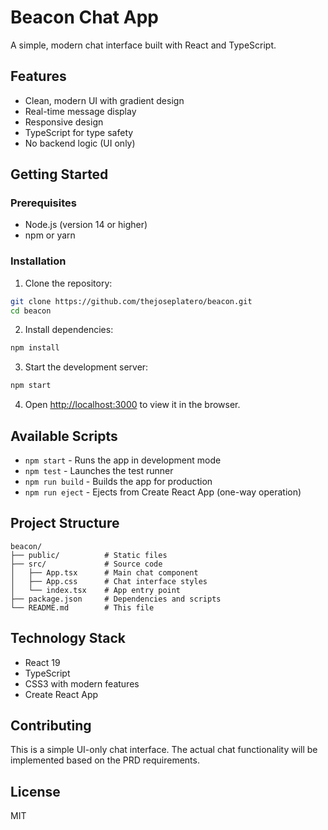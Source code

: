 # Beacon Chat App

A simple, modern chat interface built with React and TypeScript.

## Features

- Clean, modern UI with gradient design
- Real-time message display
- Responsive design
- TypeScript for type safety
- No backend logic (UI only)

## Getting Started

### Prerequisites

- Node.js (version 14 or higher)
- npm or yarn

### Installation

1. Clone the repository:
```bash
git clone https://github.com/thejoseplatero/beacon.git
cd beacon
```

2. Install dependencies:
```bash
npm install
```

3. Start the development server:
```bash
npm start
```

4. Open [http://localhost:3000](http://localhost:3000) to view it in the browser.

## Available Scripts

- `npm start` - Runs the app in development mode
- `npm test` - Launches the test runner
- `npm run build` - Builds the app for production
- `npm run eject` - Ejects from Create React App (one-way operation)

## Project Structure

```
beacon/
├── public/          # Static files
├── src/             # Source code
│   ├── App.tsx      # Main chat component
│   ├── App.css      # Chat interface styles
│   └── index.tsx    # App entry point
├── package.json     # Dependencies and scripts
└── README.md        # This file
```

## Technology Stack

- React 19
- TypeScript
- CSS3 with modern features
- Create React App

## Contributing

This is a simple UI-only chat interface. The actual chat functionality will be implemented based on the PRD requirements.

## License

MIT
